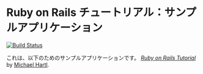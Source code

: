 # Ruby on Rails チュートリアル：サンプルアプリケーション

[![Build Status](https://travis-ci.org/yutakakinjyo/sample_app.svg)](https://travis-ci.org/yutakakinjyo/sample_app)

これは、以下のためのサンプルアプリケーションです。
[*Ruby on Rails Tutorial*](http://railstutorial.jp/)
by [Michael Hartl](http://michaelhartl.com/).
